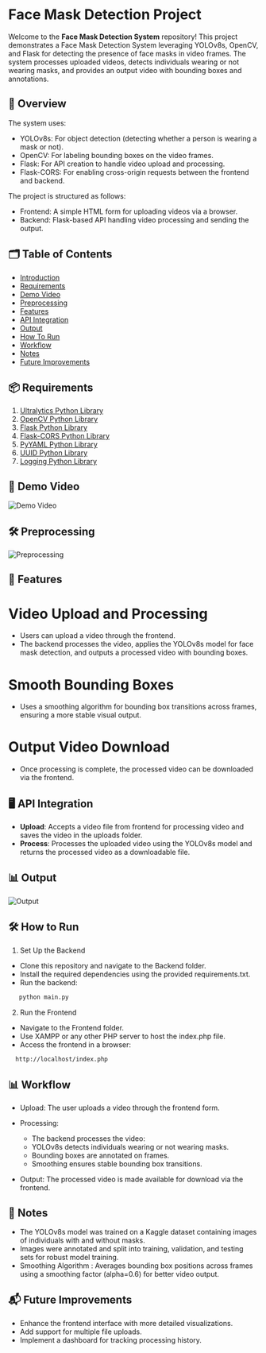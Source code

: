 # Face Mask Detection Project

Welcome to the **Face Mask Detection System** repository! This project demonstrates a Face Mask Detection System leveraging YOLOv8s, OpenCV, and Flask for detecting the presence of face masks in video frames. The system processes uploaded videos, detects individuals wearing or not wearing masks, and provides an output video with bounding boxes and annotations.

## 📄 Overview
The system uses:

- YOLOv8s: For object detection (detecting whether a person is wearing a mask or not).
- OpenCV: For labeling bounding boxes on the video frames.
- Flask: For API creation to handle video upload and processing.
- Flask-CORS: For enabling cross-origin requests between the frontend and backend.

The project is structured as follows:

- Frontend: A simple HTML form for uploading videos via a browser.
- Backend: Flask-based API handling video processing and sending the output.

## 🗂 Table of Contents
- [Introduction](#-overview)
- [Requirements](#-requirements)
- [Demo Video](#-demo-video)
- [Preprocessing](#-preprocessing)
- [Features](#-features)
- [API Integration](#-api-integration)
- [Output](#-output)
- [How To Run](#-how-to-run)
- [Workflow](#-workflow)
- [Notes](#-notes)
- [Future Improvements](#-future-improvements)

## 📦 Requirements
1. [Ultralytics Python Library](https://docs.ultralytics.com/)
2. [OpenCV Python Library](https://docs.opencv.org/4.x/)
3. [Flask Python Library](https://flask.palletsprojects.com/en/stable/)
4. [Flask-CORS Python Library](https://flask-cors.readthedocs.io/en/latest/)
5. [PyYAML Python Library](https://pyyaml.org/wiki/PyYAMLDocumentation)
6. [UUID Python Library](https://docs.python.org/3/library/uuid.html)
7. [Logging Python Library](https://docs.python.org/3/library/logging.html)

## 🎥 Demo Video
![Demo Video](https://github.com/user-attachments/assets/b1ac024f-7a5d-4eae-b720-8646b8df5294)

## 🛠 Preprocessing
![Preprocessing](https://github.com/user-attachments/assets/84de08fe-a583-4d4b-ad5b-7dc68c4ff66d)

## 🎯 Features

# Video Upload and Processing
- Users can upload a video through the frontend.
- The backend processes the video, applies the YOLOv8s model for face mask detection, and outputs a processed video with bounding boxes.
# Smooth Bounding Boxes
- Uses a smoothing algorithm for bounding box transitions across frames, ensuring a more stable visual output.
# Output Video Download
- Once processing is complete, the processed video can be downloaded via the frontend.

## 🖥️ API Integration

- **Upload**: Accepts a video file from frontend for processing video and saves the video in the uploads folder.
- **Process**: Processes the uploaded video using the YOLOv8s model and returns the processed video as a downloadable file.

## 📊 Output
![Output](https://github.com/user-attachments/assets/38dae375-af91-4162-84a4-5d76c31e7d29)

## 🛠 How to Run

1. Set Up the Backend
   
- Clone this repository and navigate to the Backend folder.
- Install the required dependencies using the provided requirements.txt.
- Run the backend:
```sh
   python main.py
```

2. Run the Frontend
- Navigate to the Frontend folder.
- Use XAMPP or any other PHP server to host the index.php file.
- Access the frontend in a browser:
```sh
  http://localhost/index.php
```

## 📊 Workflow

- Upload: The user uploads a video through the frontend form.
  
- Processing:
  - The backend processes the video:
  - YOLOv8s detects individuals wearing or not wearing masks.
  - Bounding boxes are annotated on frames.
  - Smoothing ensures stable bounding box transitions.
    
- Output: The processed video is made available for download via the frontend.

## 📝 Notes

- The YOLOv8s model was trained on a Kaggle dataset containing images of individuals with and without masks.
- Images were annotated and split into training, validation, and testing sets for robust model training.
- Smoothing Algorithm : Averages bounding box positions across frames using a smoothing factor (alpha=0.6) for better video output.

## 📬 Future Improvements

- Enhance the frontend interface with more detailed visualizations.
- Add support for multiple file uploads.
- Implement a dashboard for tracking processing history.


